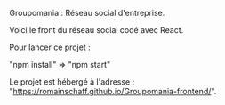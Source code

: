 Groupomania : Réseau social d'entreprise.

Voici le front du réseau social codé avec React.

Pour lancer ce projet :

"npm install" => "npm start"

Le projet est hébergé à l'adresse : "https://romainschaff.github.io/Groupomania-frontend/".
